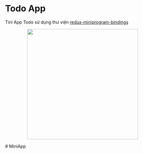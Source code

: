 # Todo App

Tini App Todo sử dụng thư viện [redux-miniprogram-bindings](https://github.com/tikivn/redux-miniprogram-bindings)

<p align="center">
  <img src="https://salt.tikicdn.com/ts/miniapp/85/8a/51/5d188773e0304183ddc7f19597e3c8b1.png" width="360" />
</p>
# MiniApp
